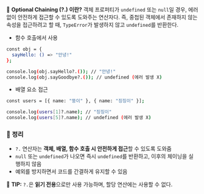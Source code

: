 

📌 **Optional Chaining (?.) 이란?**
객체 프로퍼티가 `undefined` 또는 `null`일 경우, 에러 없이 안전하게 접근할 수 있도록 도와주는 연산자다.
즉, 중첩된 객체에서 존재하지 않는 속성을 접근하려고 할 때, `TypeError`가 발생하지 않고 `undefined`를 반환한다.


-  함수 호출에서 사용


```bash
const obj = {
  sayHello: () => "안녕!"
};

console.log(obj.sayHello?.()); // "안녕!"
console.log(obj.sayGoodbye?.()); // undefined (에러 발생 X)
```

- 배열 요소 접근

```bash
const users = [{ name: "뚱이" }, { name: "징징이" }];

console.log(users[1]?.name); // "징징이"
console.log(users[5]?.name); // undefined (에러 발생 X)
```


### 📌 **정리**

- `?.` 연산자는 **객체, 배열, 함수 호출 시 안전하게 접근**할 수 있도록 도와줌
- `null` 또는 `undefined`가 나오면 즉시 `undefined`를 반환하고, 이후의 체이닝을 실행하지 않음
- 예외를 방지하면서 코드를 간결하게 유지할 수 있음

🚀 **TIP:** `?.`은 **읽기 전용**으로만 사용 가능하며, 할당 연산에는 사용할 수 없다.

